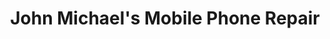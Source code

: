 ---
title: "John Michael's Mobile Phone Repair"
url: /kailahun/john-michaels-mobile-phone-repair/
shop: mobile phone
---